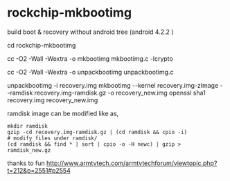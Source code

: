 rockchip-mkbootimg
==================

build boot &amp; recovery without android tree (android 4.2.2 )


cd rockchip-mkbootimg

cc -O2 -Wall -Wextra -o mkbootimg mkbootimg.c -lcrypto

cc -O2 -Wall -Wextra -o unpackbootimg unpackbootimg.c

unpackbootimg -i recovery.img
mkbootimg --kernel recovery.img-zImage --ramdisk recovery.img-ramdisk.gz -o recovery_new.img
openssl sha1 recovery.img recovery_new.img

ramdisk image can be modified like as,

    mkdir ramdisk
    gzip -cd recovery.img-ramdisk.gz | (cd ramdisk && cpio -i)
    # modify files under ramdisk/
    (cd ramdisk && find * | sort | cpio -o -H newc) | gzip > ramdisk_new.gz
    
    
thanks to fun
http://www.armtvtech.com/armtvtechforum/viewtopic.php?t=212&p=2551#p2554
